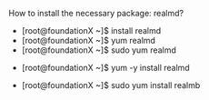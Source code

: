 How to install the necessary package: realmd?

* [root@foundationX ~]$ install realmd
* [root@foundationX ~]$ yum realmd
* [root@foundationX ~]$ sudo yum realmd
+ [root@foundationX ~]$ yum -y install realmd
* [root@foundationX ~]$ sudo yum install realmb
